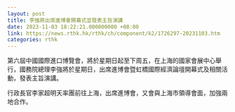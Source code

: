 ```yaml
---
layout: post
title: 李強將出席進博會開幕式並發表主旨演講
date: 2023-11-03 18:22:21.000000000 +08:00
link: https://news.rthk.hk/rthk/ch/component/k2/1726297-20231103.htm
categories: rthk
---
```


第六屆中國國際進口博覽會，將於星期日起至下周五，在上海的國家會展中心舉行，國務院總理李強將於星期日，出席進博會暨虹橋國際經濟論壇開幕式及相關活動，發表主旨演講。

行政長官李家超明天率團前往上海，出席進博會，又會與上海市領導會面，加強兩地合作。
